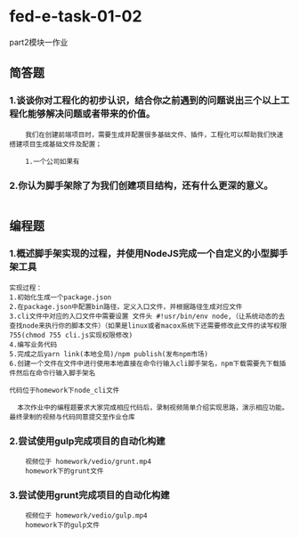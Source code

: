 <!--
 * @Description: 
 * @Author: liannian9
 * @Date: 2020-06-01 08:17:20
 * @LastEditors: liannian9
 * @LastEditTime: 2020-06-03 11:08:16
--> 

# fed-e-task-01-02
part2模块一作业

## 简答题

### 1.谈谈你对工程化的初步认识，结合你之前遇到的问题说出三个以上工程化能够解决问题或者带来的价值。

```
    我们在创建前端项目时，需要生成并配置很多基础文件、插件，工程化可以帮助我们快速搭建项目生成基础文件及配置；

    1.一个公司如果有
```
### 2.你认为脚手架除了为我们创建项目结构，还有什么更深的意义。

```

```
## 编程题

### 1.概述脚手架实现的过程，并使用NodeJS完成一个自定义的小型脚手架工具

```
实现过程：
1.初始化生成一个package.json
2.在package.json中配置bin路径，定义入口文件，并根据路径生成对应文件
3.cli文件中对应的入口文件中需要设置 文件头 #!usr/bin/env node,（让系统动态的去查找node来执行你的脚本文件）（如果是linux或者macox系统下还需要修改此文件的读写权限755(chmod 755 cli.js实现权限修改)
4.编写业务代码
5.完成之后yarn link(本地全局)/npm publish(发布npm市场)
6.创建一个文件在文件中进行使用本地直接在命令行输入cli脚手架名，npm下载需要先下载插件然后在命令行输入脚手架名

代码位于homework下node_cli文件
```

<!-- 2-3 题基础代码下载地址：https://github.com/lagoufed/fed-e-code/blob/master/part-02/module-01/作业案例基础代码.zip?raw=true -->
```
  本次作业中的编程题要求大家完成相应代码后，录制视频简单介绍实现思路，演示相应功能。最终录制的视频与代码同意提交至作业仓库
```
### 2.尝试使用gulp完成项目的自动化构建
```
    视频位于 homework/vedio/grunt.mp4
    homework下的grunt文件
```
### 3.尝试使用grunt完成项目的自动化构建
```
    视频位于 homework/vedio/gulp.mp4
    homework下的gulp文件
```


